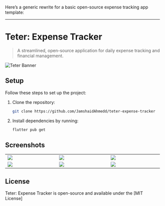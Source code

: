 Here’s a generic rewrite for a basic open-source expense tracking app template:

---

# Teter: Expense Tracker

> A streamlined, open-source application for daily expense tracking and financial management.

![Teter Banner](https://user-images.githubusercontent.com/72301141/206877824-90492e92-2e2d-4de6-b23c-312f283bdfd6.png)

## Setup

Follow these steps to set up the project:

1. Clone the repository:
   ```bash
   git clone https://github.com/JamshaidAhmedd/teter-expense-tracker
   ```

2. Install dependencies by running:
   ```bash
   flutter pub get
   ```

## Screenshots

<table width="100%">
  <tbody>
    <tr>
      <td width="1%"><img src="https://user-images.githubusercontent.com/72301141/206411105-4a64ada8-2a9c-4804-ad59-59302a6a82c5.jpg"/></td>
      <td width="1%"><img src="https://user-images.githubusercontent.com/72301141/206417378-9da25e84-bf21-401c-bf23-bce3b352311e.jpg"/></td>
      <td width="1%"><img src="https://user-images.githubusercontent.com/72301141/206417548-787625af-f4b1-4c9d-8aac-fa9bd7c47bfb.jpg"/></td>
    </tr>
    <tr>
      <td width="1%"><img src="https://user-images.githubusercontent.com/72301141/206417565-01bc0f8c-27a4-4648-a845-0a7c29a957c2.jpg"/></td>
      <td width="1%"><img src="https://user-images.githubusercontent.com/72301141/206417707-be626efa-6bed-41be-a932-4e7a5aa22039.jpg"/></td>
      <td width="1%"><img src="https://user-images.githubusercontent.com/72301141/206417743-8a51d828-efe0-4d3e-9f6b-5b16a4f3b086.jpg"/></td>
    </tr>
  </tbody>
</table>

## License
Teter: Expense Tracker is open-source and available under the [MIT License] 